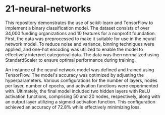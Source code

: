 # 21-neural-networks

This repository demonstrates the use of scikit-learn and TensorFlow to implement a binary classification model. The dataset consists of over 34,000 funding organizations and 10 features for a nonprofit foundation. First, the data was preprocessed to make it suitable for use in the neural network model. To reduce noise and variance, binning techniques were applied, and one-hot encoding was utilized to enable the model to effectively interpret categorical data. The data was then normalized using StandardScaler to ensure optimal performance during training.

An instance of the neural network model was defined and trained using TensorFlow. The model's accuracy was optimized by adjusting the hyperparameters. Various configurations for the number of layers, nodes per layer, number of epochs, and activation functions were experimented with. Ultimately, the final model included two hidden layers with ReLU activation functions, comprising 50 and 20 nodes, respectively, along with an output layer utilizing a sigmoid activation function. This configuration achieved an accuracy of 72.8% while effectively minimizing loss.

